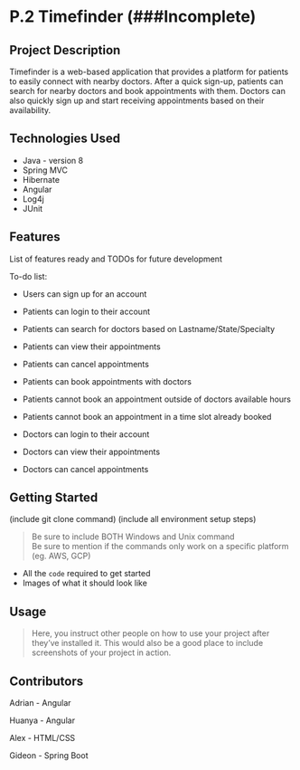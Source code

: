 # P.2 Timefinder (###Incomplete)

## Project Description

Timefinder is a web-based application that provides a platform for patients to easily connect with nearby doctors. After a quick sign-up, patients can search for nearby doctors and book appointments with them. Doctors can also quickly sign up and start receiving appointments based on their availability.

## Technologies Used

* Java - version 8
* Spring MVC
* Hibernate
* Angular
* Log4j
* JUnit

## Features

List of features ready and TODOs for future development

To-do list:
* Users can sign up for an account

* Patients can login to their account
* Patients can search for doctors based on Lastname/State/Specialty
* Patients can view their appointments
* Patients can cancel appointments
* Patients can book appointments with doctors
* Patients cannot book an appointment outside of doctors available hours
* Patients cannot book an appointment in a time slot already booked

* Doctors can login to their account
* Doctors can view their appointments
* Doctors can cancel appointments

## Getting Started
   
(include git clone command)
(include all environment setup steps)

> Be sure to include BOTH Windows and Unix command  
> Be sure to mention if the commands only work on a specific platform (eg. AWS, GCP)

- All the `code` required to get started
- Images of what it should look like

## Usage

> Here, you instruct other people on how to use your project after they’ve installed it. This would also be a good place to include screenshots of your project in action.

## Contributors

Adrian - Angular

Huanya - Angular

Alex - HTML/CSS

Gideon - Spring Boot
